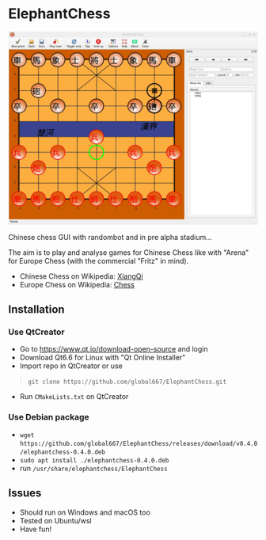 # ElephantChess

![A Screenshot](html/Screenshot.jpg)

Chinese chess GUI with randombot and in pre alpha stadium...

The aim is to play and analyse games for Chinese Chess like with "Arena" 
for Europe Chess (with the commercial "Fritz" in mind).

- Chinese Chess on Wikipedia: <a href="https://en.wikipedia.org/wiki/Xiangqi">XiangQi</a>
- Europe Chess on Wikipedia: <a href="https://en.wikipedia.org/wiki/Chess">Chess</a>

## Installation
### Use QtCreator
- Go to https://www.qt.io/download-open-source and login
- Download Qt6.6 for Linux with "Qt Online Installer"
- Import repo in QtCreator or use
> `git clone https://github.com/global667/ElephantChess.git`
- Run `CMakeLists.txt` on QtCreator
### Use Debian package
- `wget https://github.com/global667/ElephantChess/releases/download/v0.4.0/elephantchess-0.4.0.deb`
- `sudo apt install ./elephantchess-0.4.0.deb`
- run `/usr/share/elephantchess/ElephantChess`

## Issues
- Should run on Windows and macOS too
- Tested on Ubuntu/wsl
- Have fun!

